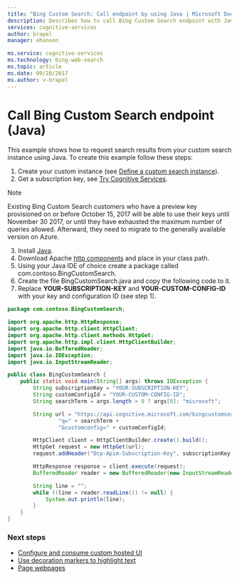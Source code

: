 ```yaml
---
title: "Bing Custom Search: Call endpoint by using Java | Microsoft Docs"
description: Describes how to call Bing Custom Search endpoint with Java
services: cognitive-services
author: brapel
manager: ehansen

ms.service: cognitive-services
ms.technology: bing-web-search
ms.topic: article
ms.date: 09/28/2017
ms.author: v-brapel
---
```


# Call Bing Custom Search endpoint (Java)

This example shows how to request search results from your custom search instance using Java. To create this example follow these steps:

1. Create your custom instance (see [Define a custom search instance](define-your-custom-view.md)).
2. Get a subscription key, see [Try Cognitive Services](https://azure.microsoft.com/try/cognitive-services/?api=bing-custom-search-api).  

  >[!NOTE]  
  >Existing Bing Custom Search customers who have a preview key provisioned on or before October 15, 2017 will be able to use their keys until November 30 2017, or until they have exhausted the maximum number of queries allowed. Afterward, they need to migrate to the generally available version on Azure.  

3. Install [Java](https://www.java.com).
4. Download Apache [http components](http://www-us.apache.org/dist//httpcomponents/httpclient/binary/httpcomponents-client-4.5.3-bin.tar.gz) and place in your class path.
5. Using your Java IDE of choice create a package called com.contoso.BingCustomSearch.
6. Create the file BingCustomSearch.java and copy the following code to it.
7. Replace **YOUR-SUBSCRIPTION-KEY** and **YOUR-CUSTOM-CONFIG-ID** with your key and configuration ID (see step 1).

``` Java
package com.contoso.BingCustomSearch;

import org.apache.http.HttpResponse;
import org.apache.http.client.HttpClient;
import org.apache.http.client.methods.HttpGet;
import org.apache.http.impl.client.HttpClientBuilder;
import java.io.BufferedReader;
import java.io.IOException;
import java.io.InputStreamReader;

public class BingCustomSearch {
    public static void main(String[] args) throws IOException {
        String subscriptionKey = "YOUR-SUBSCRIPTION-KEY";
        String customConfigId = "YOUR-CUSTOM-CONFIG-ID";
        String searchTerm = args.length > 0 ? args[0]: "microsoft";

        String url = "https://api.cognitive.microsoft.com/bingcustomsearch/v7.0/search?" +
                "q=" + searchTerm +
                "&customconfig=" + customConfigId;

        HttpClient client = HttpClientBuilder.create().build();
        HttpGet request = new HttpGet(url);
        request.addHeader("Ocp-Apim-Subscription-Key", subscriptionKey);

        HttpResponse response = client.execute(request);
        BufferedReader reader = new BufferedReader(new InputStreamReader(response.getEntity().getContent()));

        String line = "";
        while ((line = reader.readLine()) != null) {
            System.out.println(line);
        }
    }
}
```

### Next steps
- [Configure and consume custom hosted UI](./hosted-ui.md)
- [Use decoration markers to highlight text](./hit-highlighting.md)
- [Page webpages](./page-webpages.md)